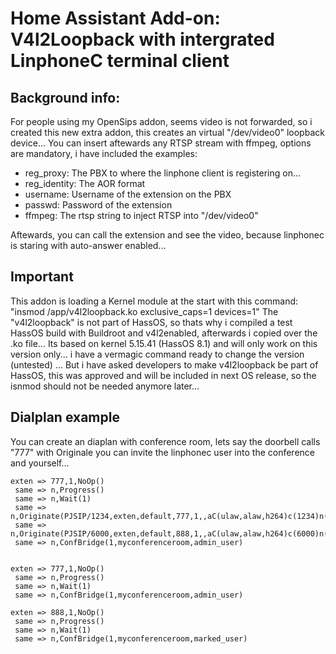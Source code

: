 # Home Assistant Add-on: V4l2Loopback with intergrated LinphoneC terminal client

## Background info:

For people using my OpenSips addon, seems video is not forwarded, so i created this new extra addon, this creates an virtual "/dev/video0" loopback device...
You can insert aftewards any RTSP stream with ffmpeg, options are mandatory, i have included the examples:

- reg_proxy: The PBX to where the linphone client is registering on...
- reg_identity: The AOR format
- username: Username of the extension on the PBX
- passwd: Password of the extension
- ffmpeg: The rtsp string to inject RTSP into "/dev/video0" 

Aftewards, you can call the extension and see the video, because linphonec is staring with auto-answer enabled...

## Important

This addon is loading a Kernel module at the start with this command: "insmod /app/v4l2loopback.ko exclusive_caps=1 devices=1"
The "v4l2loopback" is not part of HassOS, so thats why i compiled a test HassOS build with Buildroot and v4l2enabled, afterwards i copied over the .ko file...
Its based on kernel 5.15.41 (HassOS 8.1) and will only work on this version only... i have a vermagic command ready to change the version (untested) ... 
But i have asked developers to make v4l2loopback be part of HassOS, this was approved and will be included in next OS release, so the isnmod should not be needed anymore later...

## Dialplan example

You can create an diaplan with conference room, lets say the doorbell calls "777" with Originale you can invite the linphonec user into the conference and yourself...

```
exten => 777,1,NoOp()
 same => n,Progress()
 same => n,Wait(1) 
 same => n,Originate(PJSIP/1234,exten,default,777,1,,aC(ulaw,alaw,h264)c(1234)n(Doorbell))
 same => n,Originate(PJSIP/6000,exten,default,888,1,,aC(ulaw,alaw,h264)c(6000)n(Fabio)) 
 same => n,ConfBridge(1,myconferenceroom,admin_user)
 
 
exten => 777,1,NoOp()
 same => n,Progress()
 same => n,Wait(1) 
 same => n,ConfBridge(1,myconferenceroom,admin_user)

exten => 888,1,NoOp()
 same => n,Progress()
 same => n,Wait(1) 
 same => n,ConfBridge(1,myconferenceroom,marked_user)
 
```

